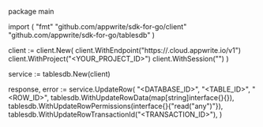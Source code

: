 package main

import (
    "fmt"
    "github.com/appwrite/sdk-for-go/client"
    "github.com/appwrite/sdk-for-go/tablesdb"
)

client := client.New(
    client.WithEndpoint("https://<REGION>.cloud.appwrite.io/v1")
    client.WithProject("<YOUR_PROJECT_ID>")
    client.WithSession("")
)

service := tablesdb.New(client)

response, error := service.UpdateRow(
    "<DATABASE_ID>",
    "<TABLE_ID>",
    "<ROW_ID>",
    tablesdb.WithUpdateRowData(map[string]interface{}{}),
    tablesdb.WithUpdateRowPermissions(interface{}{"read("any")"}),
    tablesdb.WithUpdateRowTransactionId("<TRANSACTION_ID>"),
)
